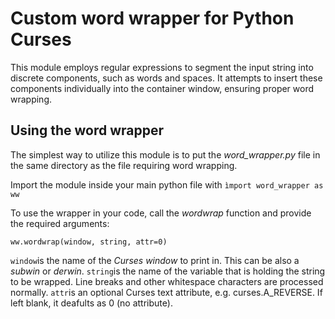 # Custom word wrapper for Python Curses

This module employs regular expressions to segment the input string into discrete components, such as words and spaces. It attempts to insert these components individually into the container window, ensuring proper word wrapping.

## Using the word wrapper

The simplest way to utilize this module is to put the _word_wrapper.py_ file in the same directory as the file requiring word wrapping.

Import the module inside your main python file with `ìmport word_wrapper as ww`

To use the wrapper in your code, call the _wordwrap_ function and provide the required arguments:

`ww.wordwrap(window, string, attr=0)`

`window`is the name of the _Curses window_ to print in. This can be also a _subwin_ or _derwin_.
`string`is the name of the variable that is holding the string to be wrapped. Line breaks and other whitespace characters are processed normally.
`attr`is an optional Curses text attribute, e.g. curses.A_REVERSE. If left blank, it deafults as 0 (no attribute).
